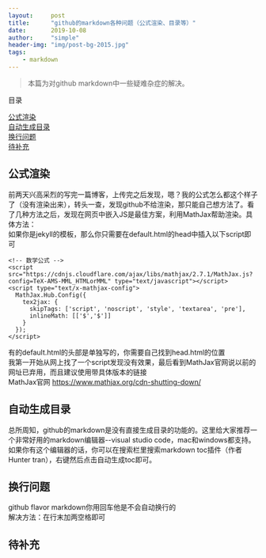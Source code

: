 ```yaml
---
layout:     post
title:      "github的markdown各种问题（公式渲染、目录等）"
date:       2019-10-08
author:     "simple"
header-img: "img/post-bg-2015.jpg"
tags:
    - markdown
---
```


>本篇为对github markdown中一些疑难杂症的解决。



目录

<!-- TOC -->

 [公式渲染](#公式渲染)  
 [自动生成目录](#自动生成目录)  
 [换行问题](#换行问题)  
 [待补充](#待补充)  

<!-- /TOC -->

##  公式渲染
前两天兴高采烈的写完一篇博客，上传完之后发现，嗯？我的公式怎么都这个样子了（没有渲染出来），转头一查，发现github不给渲染，那只能自己想方法了。看了几种方法之后，发现在网页中嵌入JS是最佳方案，利用MathJax帮助渲染。具体方法：  
如果你是jekyll的模板，那么你只需要在default.html的head中插入以下script即可

```
<!-- 数学公式 -->
<script src="https://cdnjs.cloudflare.com/ajax/libs/mathjax/2.7.1/MathJax.js?config=TeX-AMS-MML_HTMLorMML" type="text/javascript"></script>
<script type="text/x-mathjax-config">
  MathJax.Hub.Config({
    tex2jax: {
      skipTags: ['script', 'noscript', 'style', 'textarea', 'pre'],
      inlineMath: [['$','$']]
    }
  });
</script>
```

有的default.html的头部是单独写的，你需要自己找到head.html的位置  
我第一开始从网上找了一个script发现没有效果，最后看到MathJax官网说以前的网址已弃用，而且建议使用带具体版本的链接  
MathJax官网 https://www.mathjax.org/cdn-shutting-down/

##  自动生成目录
总所周知，github的markdown是没有直接生成目录的功能的。这里给大家推荐一个非常好用的markdown编辑器--visual studio code，mac和windows都支持。如果你有这个编辑器的话，你可以在搜索栏里搜索markdown toc插件（作者Hunter tran），右键然后点击自动生成toc即可。

## 换行问题
github flavor markdown你用回车他是不会自动换行的  
解决方法：在行末加两空格即可


## 待补充
